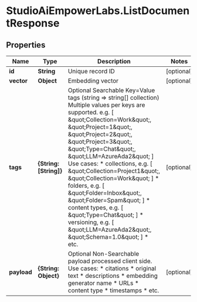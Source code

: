 # StudioAiEmpowerLabs.ListDocumentResponse

## Properties

Name | Type | Description | Notes
------------ | ------------- | ------------- | -------------
**id** | **String** | Unique record ID | [optional] 
**vector** | **Object** | Embedding vector | [optional] 
**tags** | **{String: [String]}** | Optional Searchable Key&#x3D;Value tags (string &#x3D;&gt; string[] collection)                Multiple values per keys are supported.  e.g. [ \&quot;Collection&#x3D;Work\&quot;, \&quot;Project&#x3D;1\&quot;, \&quot;Project&#x3D;2\&quot;, \&quot;Project&#x3D;3\&quot;, \&quot;Type&#x3D;Chat\&quot;, \&quot;LLM&#x3D;AzureAda2\&quot; ]                Use cases:   * collections, e.g. [ \&quot;Collection&#x3D;Project1\&quot;, \&quot;Collection&#x3D;Work\&quot; ]   * folders, e.g. [ \&quot;Folder&#x3D;Inbox\&quot;, \&quot;Folder&#x3D;Spam\&quot; ]   * content types, e.g. [ \&quot;Type&#x3D;Chat\&quot; ]   * versioning, e.g. [ \&quot;LLM&#x3D;AzureAda2\&quot;, \&quot;Schema&#x3D;1.0\&quot; ]   * etc. | [optional] 
**payload** | **{String: Object}** | Optional Non-Searchable payload processed client side.                Use cases:   * citations   * original text   * descriptions   * embedding generator name   * URLs   * content type   * timestamps   * etc. | [optional] 


